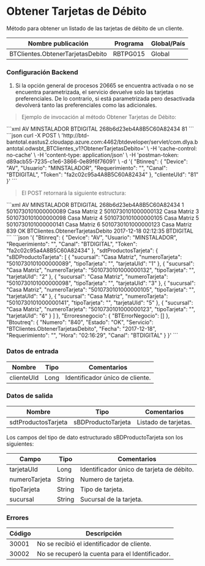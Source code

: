 # Obtener Tarjetas de Débito 

Método para obtener un listado de las tarjetas de débito de un cliente. 

Nombre publicación | Programa | Global/País 
--------- | ----------- | ----------- 
BTClientes.ObtenerTarjetasDebito | RBTPG015 | Global 

### Configuración Backend 

1) Si la opción general de procesos 20665 se encuentra activada o no se encuentra parametrizada, el servicio devuelve solo las tarjetas preferenciales. De lo contrario, si está parametrizada pero desactivada devolverá tanto las preferenciales como las adicionales.  

> Ejemplo de invocación al método Obtener Tarjetas de Débito: 

<code-group> 
<code-block title="XML" active> 
```xml 
<soapenv:Envelope xmlns:soapenv="http://schemas.xmlsoap.org/soap/envelope/" xmlns:bts="http://uy.com.dlya.bantotal/BTSOA/"> 
   <soapenv:Header/> 
   <soapenv:Body> 
      <bts:BTClientes.ObtenerTarjetasDebito> 
         <bts:Btinreq> 
            <bts:Device>AV</bts:Device> 
            <bts:Usuario>MINSTALADOR</bts:Usuario> 
            <bts:Requerimiento/> 
            <bts:Canal>BTDIGITAL</bts:Canal> 
            <bts:Token>268b6d23eb4A8B5C60A82434</bts:Token> 
         </bts:Btinreq> 
         <bts:clienteUId>81</bts:clienteUId> 
      </bts:BTClientes.ObtenerTarjetasDebito> 
   </soapenv:Body> 
</soapenv:Envelope> 
``` 
</code-block> 

<code-block title="JSON"> 
```json 
curl -X POST \ 
  'http://btd-bantotal.eastus2.cloudapp.azure.com:4462/btdeveloper/servlet/com.dlya.bantotal.odwsbt_BTClientes_v1?ObtenerTarjetasDebito=' \ 
  -H 'cache-control: no-cache' \ 
  -H 'content-type: application/json' \ 
  -H 'postman-token: d89acb55-7235-c1e6-3866-0e89f6f76091' \ 
  -d '{ 
	"Btinreq": { 
		"Device": "AV", 
		"Usuario": "MINSTALADOR", 
		"Requerimiento": "", 
		"Canal": "BTDIGITAL", 
		"Token": "fa2c02c95a4A8B5C60A82434" 
	}, 
    "clienteUId": "81" 
}' 
``` 
</code-block> 
</code-group> 

> El POST retornará la siguiente estructura: 

<code-group> 
<code-block title="XML" active> 
```xml 
<SOAP-ENV:Envelope xmlns:SOAP-ENV="http://schemas.xmlsoap.org/soap/envelope/" xmlns:xsd="http://www.w3.org/2001/XMLSchema" xmlns:SOAP-ENC="http://schemas.xmlsoap.org/soap/encoding/" xmlns:xsi="http://www.w3.org/2001/XMLSchema-instance"> 
   <SOAP-ENV:Body> 
      <BTClientes.ObtenerTarjetasDebitoResponse xmlns="http://uy.com.dlya.bantotal/BTSOA/"> 
         <Btinreq> 
            <Device>AV</Device> 
            <Usuario>MINSTALADOR</Usuario> 
            <Requerimiento/> 
            <Canal>BTDIGITAL</Canal> 
            <Token>268b6d23eb4A8B5C60A82434</Token> 
         </Btinreq> 
         <sdtProductosTarjeta> 
            <sBDProductoTarjeta> 
               <tarjetaUId>1</tarjetaUId> 
               <numeroTarjeta>5010730101000000089</numeroTarjeta> 
               <tipoTarjeta/> 
               <sucursal>Casa Matriz</sucursal> 
            </sBDProductoTarjeta> 
            <sBDProductoTarjeta> 
               <tarjetaUId>2</tarjetaUId> 
               <numeroTarjeta>5010730101000000132</numeroTarjeta> 
               <tipoTarjeta/> 
               <sucursal>Casa Matriz</sucursal> 
            </sBDProductoTarjeta> 
            <sBDProductoTarjeta> 
               <tarjetaUId>3</tarjetaUId> 
               <numeroTarjeta>5010730101000000098</numeroTarjeta> 
               <tipoTarjeta/> 
               <sucursal>Casa Matriz</sucursal> 
            </sBDProductoTarjeta> 
            <sBDProductoTarjeta> 
               <tarjetaUId>4</tarjetaUId> 
               <numeroTarjeta>5010730101000000105</numeroTarjeta> 
               <tipoTarjeta/> 
               <sucursal>Casa Matriz</sucursal> 
            </sBDProductoTarjeta> 
            <sBDProductoTarjeta> 
               <tarjetaUId>5</tarjetaUId> 
               <numeroTarjeta>5010730101000000141</numeroTarjeta> 
               <tipoTarjeta/> 
               <sucursal>Casa Matriz</sucursal> 
            </sBDProductoTarjeta> 
            <sBDProductoTarjeta> 
               <tarjetaUId>6</tarjetaUId> 
               <numeroTarjeta>5010730101000000123</numeroTarjeta> 
               <tipoTarjeta/> 
               <sucursal>Casa Matriz</sucursal> 
            </sBDProductoTarjeta> 
         </sdtProductosTarjeta> 
         <Erroresnegocio></Erroresnegocio> 
         <Btoutreq> 
            <Numero>839</Numero> 
            <Estado>OK</Estado> 
            <Servicio>BTClientes.ObtenerTarjetasDebito</Servicio> 
            <Fecha>2017-12-18</Fecha> 
            <Requerimiento/> 
            <Hora>02:12:35</Hora> 
            <Canal>BTDIGITAL</Canal> 
         </Btoutreq> 
      </BTClientes.ObtenerTarjetasDebitoResponse> 
   </SOAP-ENV:Body> 
</SOAP-ENV:Envelope> 
``` 
</code-block> 

<code-block title="JSON"> 
```json 
'{ 
	"Btinreq": { 
		"Device": "AV", 
		"Usuario": "MINSTALADOR", 
		"Requerimiento": "", 
		"Canal": "BTDIGITAL", 
		"Token": "fa2c02c95a4A8B5C60A82434" 
	}, 
    "sdtProductosTarjeta": { 
        "sBDProductoTarjeta": [ 
            { 
                "sucursal": "Casa Matriz", 
                "numeroTarjeta": "5010730101000000089", 
                "tipoTarjeta": "", 
                "tarjetaUId": "1" 
            }, 
            { 
                "sucursal": "Casa Matriz", 
                "numeroTarjeta": "5010730101000000132", 
                "tipoTarjeta": "", 
                "tarjetaUId": "2" 
            }, 
            { 
                "sucursal": "Casa Matriz", 
                "numeroTarjeta": "5010730101000000098", 
                "tipoTarjeta": "", 
                "tarjetaUId": "3" 
            }, 
            { 
                "sucursal": "Casa Matriz", 
                "numeroTarjeta": "5010730101000000105", 
                "tipoTarjeta": "", 
                "tarjetaUId": "4" 
            }, 
            { 
                "sucursal": "Casa Matriz", 
                "numeroTarjeta": "5010730101000000141", 
                "tipoTarjeta": "", 
                "tarjetaUId": "5" 
            }, 
            { 
                "sucursal": "Casa Matriz", 
                "numeroTarjeta": "5010730101000000123", 
                "tipoTarjeta": "", 
                "tarjetaUId": "6" 
            } 
        ] 
    }, 
    "Erroresnegocio": { 
        "BTErrorNegocio": [] 
    }, 
    "Btoutreq": { 
        "Numero": "840", 
        "Estado": "OK", 
        "Servicio": "BTClientes.ObtenerTarjetasDebito", 
        "Fecha": "2017-12-18", 
        "Requerimiento": "", 
        "Hora": "02:16:29", 
        "Canal": "BTDIGITAL" 
    } 
}' 
``` 
</code-block> 
</code-group> 

### Datos de entrada 

Nombre | Tipo | Comentarios 
--------- | ----------- | ----------- 
clienteUId | Long | Identificador único de cliente. 

### Datos de salida 

Nombre | Tipo | Comentarios 
--------- | ----------- | ----------- 
sdtProductosTarjeta | sBDProductoTarjeta | Listado de tarjetas. 

Los campos del tipo de dato estructurado sBDProductoTarjeta son los siguientes: 

Campo | Tipo | Comentarios 
--------- | ----------- | ----------- 
tarjetaUId | Long | Identificador único de tarjeta de débito. 
numeroTarjeta | String | Numero de tarjeta. 
tipoTarjeta | String | Tipo de tarjeta. 
sucursal | String | Sucursal de la tarjeta. 

### Errores 

Código | Descripción 
--------- | ----------- 
30001 | No se recibió el identificador de cliente. 
30002 | No se recuperó la cuenta para el Identificador. 

 

